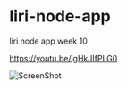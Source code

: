 # liri-node-app
liri node app week 10 

https://youtu.be/igHkJIfPLG0 



![ScreenShot](https://{url})
